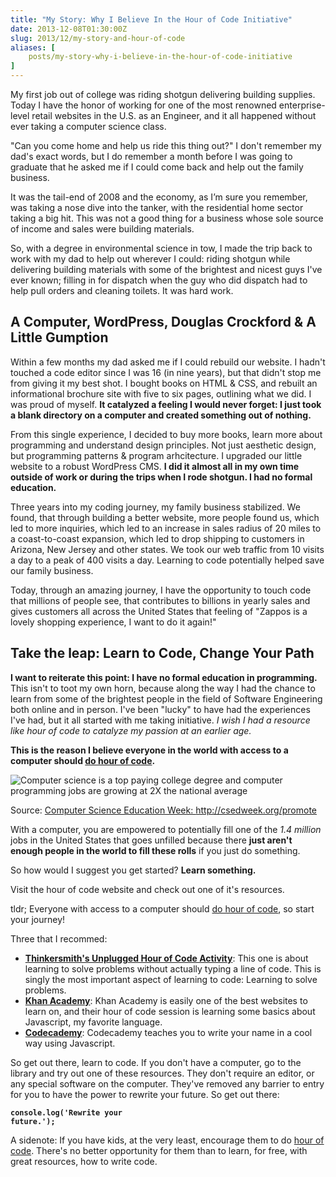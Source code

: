 ```yaml
---
title: "My Story: Why I Believe In the Hour of Code Initiative"
date: 2013-12-08T01:30:00Z
slug: 2013/12/my-story-and-hour-of-code
aliases: [
    posts/my-story-why-i-believe-in-the-hour-of-code-initiative
]
---
```



My first job out of college was riding shotgun delivering building supplies. Today I have the honor of working for one of the most renowned enterprise-level retail websites in the U.S. as an Engineer, and it all happened without ever taking a computer science class.

"Can you come home and help us ride this thing out?" I don't remember my dad's exact words, but I do remember a month before I was going to graduate that he asked me if I could come back and help out the family business.

It was the tail-end of 2008 and the economy, as I’m sure you remember, was taking a nose dive into the tanker, with the residential home sector taking a big hit. This was not a good thing for a business whose sole source of income and sales were building materials.

So, with a degree in environmental science in tow, I made the trip back to work with my dad to help out wherever I could: riding shotgun while delivering building materials with some of the brightest and nicest guys I've ever known; filling in for dispatch when the guy who did dispatch had to help pull orders and cleaning toilets. It was hard work.

## A Computer, WordPress, Douglas Crockford &amp; A Little Gumption

Within a few months my dad asked me if I could rebuild our website. I hadn't touched a code editor since I was 16 (in nine years), but that didn't stop me from giving it my best shot. I bought books on HTML &amp; CSS, and rebuilt an informational brochure site with five to six pages, outlining what we did. I was proud of myself. __It catalyzed a feeling I would never forget: I just took a blank directory on a computer and created something out of nothing.__

From this single experience, I decided to buy more books, learn more about programming and understand design principles. Not just aesthetic design, but programming patterns &amp; program arhcitecture. I upgraded our little website to a robust WordPress CMS. __I did it almost all in my own time outside of work or during the trips when I rode shotgun. I had no formal education.__

Three years into my coding journey, my family business stabilized. We found, that through building a better website, more people found us, which led to more inquiries, which led to an increase in sales radius of 20 miles to a coast-to-coast expansion, which led to drop shipping to customers in Arizona, New Jersey and other states. We took our web traffic from 10 visits a day to a peak of 400 visits a day. Learning to code potentially helped save our family business.

Today, through an amazing journey, I have the opportunity to touch code that millions of people see, that contributes to billions in yearly sales and gives customers all across the United States that feeling of "Zappos is a lovely shopping experience, I want to do it again!"

## Take the leap: Learn to Code, Change Your Path

__I want to reiterate this point: I have no formal education in programming.__ This isn't to toot my own horn, because along the way I had the chance to learn from some of the brightest people in the field of Software Engineering both online and in person. I've been "lucky" to have had the experiences I've had, but it all started with me taking initiative. <em>I wish I had a resource like hour of code to catalyze my passion at an earlier age.</em>

__This is the reason I believe everyone in the world with access to a computer should <a href="http://csedweek.org/">do hour of code</a>.__

<img src="http://csedweek.org/images/cs-stats/more-jobs-than-students.png" alt="Computer science is a top paying college degree and computer programming jobs are growing at 2X the national average" />

Source: <a href="http://csedweek.org/promote">Computer Science Education Week: http://csedweek.org/promote</a>

With a computer, you are empowered to potentially fill one of the <em>1.4 million</em> jobs in the United States that goes unfilled because there __just aren't enough people in the world to fill these rolls__ if you just do something.

So how would I suggest you get started? __Learn something.__

Visit the hour of code website and check out one of it's resources.

tldr; Everyone with access to a computer should [do hour of code](http://csedweek.org/), so start your journey!

Three that I recommed:

- __<a href="http://csedweek.org/unplugged/thinkersmith">Thinkersmith's Unplugged Hour of Code Activity</a>__: This one is about learning to solve problems without actually typing a line of code. This is singly the most important aspect of learning to code: Learning to solve problems.
- __<a href="https://www.khanacademy.org/hour-of-code/hour-of-code-tutorial/v/welcome-hour-of-code">Khan Academy</a>__: Khan Academy is easily one of the best websites to learn on, and their hour of code session is learning some basics about Javascript, my favorite language.
- __<a href="http://www.codecademy.com/courses/hour-of-code/0/1">Codecademy</a>__: Codecademy teaches you to write your name in a cool way using Javascript.

So get out there, learn to code. If you don't have a computer, go to the library and try out one of these resources. They don't require an editor, or any special software on the computer. They've removed any barrier to entry for you to have the power to rewrite your future. So get out there:

__<code>console.log('Rewrite your future.');</code>__

<p class="marker">
  A sidenote: If you have kids, at the very least, encourage them to do <a href="http://csedweek.org/learn">hour of code</a>. There's no better opportunity for them than to learn, for free, with great resources, how to write code.
</p>
